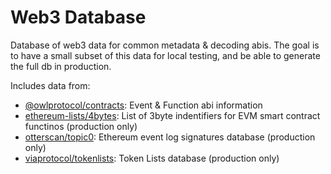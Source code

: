 # Web3 Database
Database of web3 data for common metadata & decoding abis.
The goal is to have a small subset of this data for local testing, and be able to generate the full db in production.

Includes data from:
* [@owlprotocol/contracts](../contracts): Event & Function abi information
* [ethereum-lists/4bytes](https://github.com/ethereum-lists/4bytes): List of 3byte indentifiers for EVM smart contract functinos (production only)
* [otterscan/topic0](https://github.com/otterscan/topic0): Ethereum event log signatures database (production only)
* [viaprotocol/tokenlists](https://github.com/viaprotocol/tokenlists): Token Lists database (production only)
